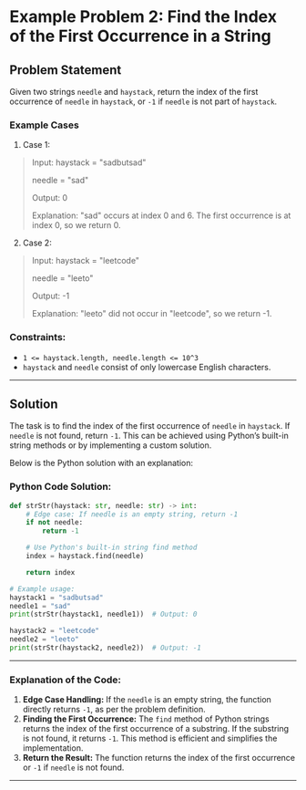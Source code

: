 # Example Problem 2: Find the Index of the First Occurrence in a String

## Problem Statement
Given two strings `needle` and `haystack`, return the index of the first occurrence of `needle` in `haystack`, or `-1` if `needle` is not part of `haystack`.

### Example Cases

1. Case 1:
>Input:
>haystack = "sadbutsad"
>
>needle = "sad"
>
>Output:
>0
>
>Explanation: "sad" occurs at index 0 and 6. The first occurrence is at index 0, so we return 0.

2. Case 2:
>Input:
>haystack = "leetcode"
>
>needle = "leeto"
>
>Output:
>-1
>
>Explanation: "leeto" did not occur in "leetcode", so we return -1.

### Constraints:
- `1 <= haystack.length, needle.length <= 10^3`
- `haystack` and `needle` consist of only lowercase English characters.

---

## Solution
The task is to find the index of the first occurrence of `needle` in `haystack`. If `needle` is not found, return `-1`. This can be achieved using Python’s built-in string methods or by implementing a custom solution.

Below is the Python solution with an explanation:

### Python Code Solution:
```python
def strStr(haystack: str, needle: str) -> int:
    # Edge case: If needle is an empty string, return -1
    if not needle:
        return -1

    # Use Python's built-in string find method
    index = haystack.find(needle)

    return index

# Example usage:
haystack1 = "sadbutsad"
needle1 = "sad"
print(strStr(haystack1, needle1))  # Output: 0

haystack2 = "leetcode"
needle2 = "leeto"
print(strStr(haystack2, needle2))  # Output: -1
```

---

### Explanation of the Code:
1. **Edge Case Handling:** If the `needle` is an empty string, the function directly returns `-1`, as per the problem definition.
2. **Finding the First Occurrence:** The `find` method of Python strings returns the index of the first occurrence of a substring. If the substring is not found, it returns `-1`. This method is efficient and simplifies the implementation.
3. **Return the Result:** The function returns the index of the first occurrence or `-1` if `needle` is not found.

---
